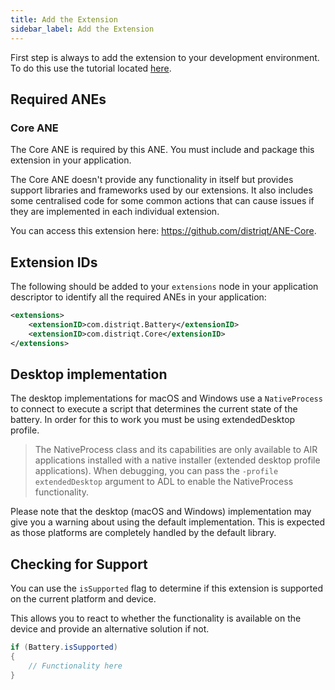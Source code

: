 ```yaml
---
title: Add the Extension
sidebar_label: Add the Extension
---
```



First step is always to add the extension to your development environment. 
To do this use the tutorial located [here](/docs/tutorials/getting-started).



## Required ANEs

### Core ANE

The Core ANE is required by this ANE. You must include and package this extension in your application.

The Core ANE doesn't provide any functionality in itself but provides support libraries and frameworks used by our extensions.
It also includes some centralised code for some common actions that can cause issues if they are implemented in each individual extension.

You can access this extension here: https://github.com/distriqt/ANE-Core.



## Extension IDs

The following should be added to your `extensions` node in your application descriptor to identify all the required ANEs in your application:

```xml
<extensions>
    <extensionID>com.distriqt.Battery</extensionID>
    <extensionID>com.distriqt.Core</extensionID>
</extensions>
```



## Desktop implementation

The desktop implementations for macOS and Windows use a `NativeProcess` to connect to execute a script that determines the current state of the battery. In order for this to work you must be using extendedDesktop profile.

>
> The NativeProcess class and its capabilities are only available to AIR applications installed with a native installer (extended desktop profile applications). When debugging, you can pass the `-profile extendedDesktop` argument to ADL to enable the NativeProcess functionality. 
>

Please note that the desktop (macOS and Windows) implementation may give you a warning about using the default implementation. This is expected as those platforms are completely handled by the default library.



## Checking for Support

You can use the `isSupported` flag to determine if this extension is supported on the current platform and device.

This allows you to react to whether the functionality is available on the device and provide an alternative solution if not.


```actionscript
if (Battery.isSupported)
{
	// Functionality here
}
```

